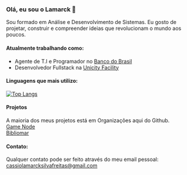 ### Olá, eu sou o Lamarck 👋

Sou formado em Análise e Desenvolvimento de Sistemas. 
Eu gosto de projetar, construir e compreender ideias que revolucionam o mundo aos poucos.  

#### Atualmente trabalhando como:
- Agente de T.I e Programador no [Banco do Brasil](https://github.com/bancodobrasil)
- Desenvolvedor Fullstack na [Unicity Facility](https://github.com/Unicity-Facility)

#### Linguagens que mais utilizo:
[![Top Langs](https://github-readme-stats.vercel.app/api/top-langs/?username=Lamarcke&locale=pt-br)](https://github.com/anuraghazra/github-readme-stats)

#### Projetos
A maioria dos meus projetos está em Organizações aqui do Github.  
[Game Node](https://github.com/game-node-app)  
[Bibliomar](https://github.com/bibliomar)  

#### Contato:
Qualquer contato pode ser feito através do meu email pessoal: cassiolamarcksilvafreitas@gmail.com  
